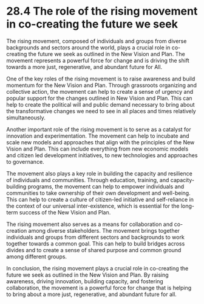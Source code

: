# 28.4 The role of the rising movement in co-creating the future we seek

The rising movement, composed of individuals and groups from diverse backgrounds and sectors around the world, plays a crucial role in co-creating the future we seek as outlined in the New Vision and Plan. The movement represents a powerful force for change and is driving the shift towards a more just, regenerative, and abundant future for All.

One of the key roles of the rising movement is to raise awareness and build momentum for the New Vision and Plan. Through grassroots organizing and collective action, the movement can help to create a sense of urgency and popular support for the changes outlined in New Vision and Plan. This can help to create the political will and public demand necessary to bring about the transformative changes we need to see in all places and times relatively simultaneously. 

Another important role of the rising movement is to serve as a catalyst for innovation and experimentation. The movement can help to incubate and scale new models and approaches that align with the principles of the New Vision and Plan. This can include everything from new economic models and citizen led development initiatives, to new technologies and approaches to governance. 

The movement also plays a key role in building the capacity and resilience of individuals and communities. Through education, training, and capacity-building programs, the movement can help to empower individuals and communities to take ownership of their own development and well-being. This can help to create a culture of citizen-led initiative and self-reliance in the context of our universal inter-existence, which is essential for the long-term success of the New Vision and Plan.

The rising movement also serves as a means for collaboration and co-creation among diverse stakeholders. The movement brings together individuals and groups from different sectors and backgrounds to work together towards a common goal. This can help to build bridges across divides and to create a sense of shared purpose and common ground among different groups.

In conclusion, the rising movement plays a crucial role in co-creating the future we seek as outlined in the New Vision and Plan. By raising awareness, driving innovation, building capacity, and fostering collaboration, the movement is a powerful force for change that is helping to bring about a more just, regenerative, and abundant future for all.